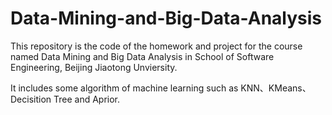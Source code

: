 # Data-Mining-and-Big-Data-Analysis
This repository is the code of the homework and project for the course named Data Mining and Big Data Analysis in School of Software Engineering, Beijing Jiaotong Unviersity.

It includes some algorithm of machine learning such as KNN、KMeans、Decisition Tree and Aprior.
